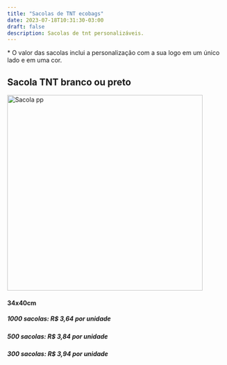 ```yaml
---
title: "Sacolas de TNT ecobags"
date: 2023-07-18T10:31:30-03:00
draft: false
description: Sacolas de tnt personalizáveis.
---
```


<p>* O valor das sacolas inclui a personalização com a sua logo em um único lado e em uma cor.</p>


## Sacola TNT branco ou preto

<img src="/img/products/sacola-tnt1.jpeg" alt="Sacola pp" title="Sacola pp" style="width: 450px; height: auto;">

#### 34x40cm

##### 1000 sacolas: R$ 3,64 por unidade
##### 500 sacolas: R$ 3,84 por unidade
##### 300 sacolas: R$ 3,94 por unidade

